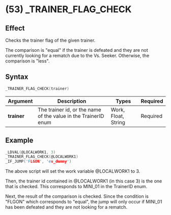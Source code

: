 # (53) _TRAINER_FLAG_CHECK

## Effect

Checks the trainer flag of the given trainer.

The comparison is "equal" if the trainer is defeated and they are not currently looking for a rematch due to the Vs. Seeker. Otherwise, the comparison is "less".

## Syntax

```c
_TRAINER_FLAG_CHECK(trainer)
```

| Argument | Description | Types | Required |
| - | - | - | - |
| **trainer** | The trainer id, or the name of the value in the TrainerID enum | Work, Float, String | Required |

## Example

```c
_LDVAL(@LOCALWORK1, 3)
_TRAINER_FLAG_CHECK(@LOCALWORK1)
_IF_JUMP('FLGON', 'ev_dummy')
```

The above script will set the work variable @LOCALWORK1 to 3.

Then, the trainer id contained in @LOCALWORK1 (in this case 3) is the one that is checked. This corresponds to MINI_01 in the TrainerID enum.

Next, the result of the comparison is checked. Since the condition is "FLGON" which corresponds to "equal", the jump will only occur if MINI_01 has been defeated and they are not looking for a rematch.
